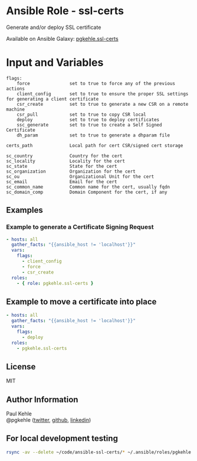 # Ansible Role - ssl-certs

Generate and/or deploy SSL certificate

Available on Ansible Galaxy: [pgkehle.ssl-certs](https://galaxy.ansible.com/pgkehle/ssl-certs)

# Input and Variables

```
flags:
    force               set to true to force any of the previous actions
    client_config       set to true to ensure the proper SSL settings for generating a client certificate
    csr_create          set to true to generate a new CSR on a remote machine
    csr_pull            set to true to copy CSR local
    deploy              set to true to deploy certificates
    ssc_generate        set to true to create a Self Signed Certificate
    dh_param            set to true to generate a dhparam file

certs_path              Local path for cert CSR/signed cert storage

sc_country              Country for the cert                        
sc_locality             Locality for the cert
sc_state                State for the cert
sc_organization         Organization for the cert
sc_ou                   Organizational Unit for the cert
sc_email                Email for the cert
sc_common_name          Common name for the cert, usually fqdn
sc_domain_comp          Domain Component for the cert, if any
```

## Examples

### Example to generate a Certificate Signing Request 

```YAML
- hosts: all
  gather_facts: "{{ansible_host != 'localhost'}}"
  vars: 
    flags:
      - client_config
      - force
      - csr_create
  roles:
    - { role: pgkehle.ssl-certs }
```

## Example to move a certificate into place 

```YAML
- hosts: all
  gather_facts: "{{ansible_host != 'localhost'}}"
  vars: 
    flags:
      - deploy
  roles:
    - pgkehle.ssl-certs
```

## License

MIT

## Author Information

Paul Kehle  
@pgkehle ([twitter](https://twitter.com/pgkehle), [github](https://github.com/pgkehle), [linkedin](https://www.linkedin.com/in/pgkehle))

## For local development testing

```bash
rsync -av --delete ~/code/ansible-ssl-certs/* ~/.ansible/roles/pgkehle.ssl-certs
```


